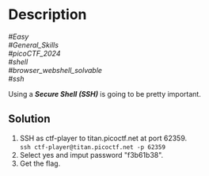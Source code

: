 # Description

_#Easy_<br>
_#General_Skills_<br>
_#picoCTF_2024_<br>
_#shell_<br>
_#browser_webshell_solvable_<br>
_#ssh_<br>

Using a ***Secure Shell (SSH)*** is going to be pretty important.

## Solution

1. SSH as ctf-player to titan.picoctf.net at port 62359.<br>
   `ssh ctf-player@titan.picoctf.net -p 62359`
2. Select yes and imput password "f3b61b38".
3. Get the flag.
